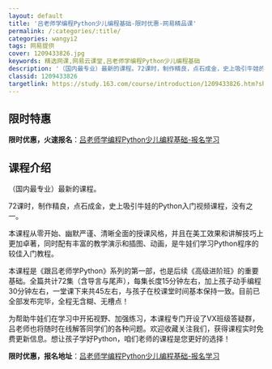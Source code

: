 ```yaml
---
layout: default
title: '吕老师学编程Python少儿编程基础-限时优惠-网易精品课'
permalink: /:categories/:title/
categories: wangyi2
tags: 网易提供
cover: 1209433826.jpg
keywords: 精选网课,网易云课堂,吕老师学编程Python少儿编程基础
description: '（国内最专业）最新的课程。72课时，制作精良，点石成金，史上吸引牛娃的Python入门视频课程，没有之一。本课程从零开始'
classid: 1209433826
targetlink: https://study.163.com/course/introduction/1209433826.htm?share=1&shareId=1025206652&utm_campaign=share&utm_medium=iphoneShare&utm_source=&utm_u=1025206652
---
```


## 限时特惠

**限时优惠，火速报名**：[吕老师学编程Python少儿编程基础-报名学习](https://study.163.com/course/introduction/1209433826.htm?share=1&shareId=1025206652&utm_campaign=share&utm_medium=iphoneShare&utm_source=&utm_u=1025206652)

## 课程介绍

（国内最专业）最新的课程。

72课时，制作精良，点石成金，史上吸引牛娃的Python入门视频课程，没有之一。

 

本课程从零开始、幽默严谨、清晰全面的授课风格，并且在美工效果和讲解技巧上更加卓著，同时配有丰富的教学演示和插图、动画，是牛娃们学习Python程序的较佳入门教程。



本课程是《跟吕老师学Python》系列的第一部，也是后续《高级进阶班》的重要基础。全篇共计72集（含导言与尾声），每集长度15分钟左右，加上孩子动手编程30分钟左右，一堂课下来共45左右，与孩子在校课堂时间基本保持一致。目前已全部发布完毕，全程无含糊、无槽点！



为帮助牛娃们在学习中开拓视野、加强练习，本课程专门开设了VX班级答疑群，吕老师也将随时在线解答同学们的各种问题。欢迎收藏关注我们，获得课程实时免费更新信息。想让孩子学好Python，咱们老师的课程是您更好的选择！

**限时优惠，报名地址**：[吕老师学编程Python少儿编程基础-报名学习](https://study.163.com/course/introduction/1209433826.htm?share=1&shareId=1025206652&utm_campaign=share&utm_medium=iphoneShare&utm_source=&utm_u=1025206652)

